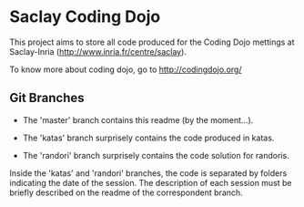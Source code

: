 # Saclay Coding Dojo

This project aims to store all code produced for the Coding Dojo mettings at Saclay-Inria (http://www.inria.fr/centre/saclay).

To know more about coding dojo, go to http://codingdojo.org/

## Git Branches

* The 'master' branch contains this readme (by the moment...).

* The 'katas' branch surprisely contains the code produced in katas.

* The 'randori' branch surprisely contains the code solution for randoris.

Inside the 'katas' and 'randori' branches, the code is separated by folders indicating the date of the session. The description of each session must be briefly described
on the readme of the correspondent branch.